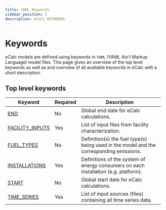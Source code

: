 ```yaml
---
title: YAML Keywords
sidebar_position: 2
description: eCalc KEYWORDS
---
```

# Keywords
eCalc models are defined using keywords in `YAML` (YAML Ain't Markup Language) model files. This
page gives an overview of the top level keywords as well as and overview of all available keywords in
eCalc with a short description.

## Top level keywords
|Keyword               |Required| Description                                                                             |
|----------------------|--------|-----------------------------------------------------------------------------------------|
|[END](END)            |No      | Global end date for eCalc calculations.                                                 |
|[FACILITY_INPUTS](FACILITY_INPUTS)|Yes     | List of input files from facility characterization.                                     |
|[FUEL_TYPES](FUEL_TYPES)     |No      | Definition(s) the fuel type(s) being used in the model and the corresponding emissions. |
|[INSTALLATIONS](INSTALLATIONS)  |Yes     | Definitions of the system of energy consumers on each installation (e.g. platform).     |
|[START](START)          |No      | Global start date for eCalc calculations.                                               |
|[TIME_SERIES](TIME_SERIES)    |Yes     | List of input sources (files) containing all time series data.                          |
